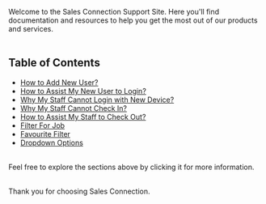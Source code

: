 Welcome to the Sales Connection Support Site. Here you'll find documentation and resources to help you get the most out of our products and services.<br><br>

## Table of Contents

- [How to Add New User?](Add_New_User.md)
- [How to Assist My New User to Login?](New_User_Login.md)
- [Why My Staff Cannot Login with New Device?](IMEI.md)
- [Why My Staff Cannot Check In?](Assist_Check_Out.md)
- [How to Assist My Staff to Check Out?](Enable_Assist_Check_Out.md)
- [Filter For Job](Filter_For_Job.md)
- [Favourite Filter](Favourite_Filter.md)
- [Dropdown Options](Dropdown_Options.md)

<br>
Feel free to explore the sections above by clicking it for more information.<br><br>

Thank you for choosing Sales Connection.
